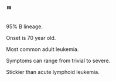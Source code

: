 # "

95% B lineage.

Onset is 70 year old.

Most common adult leukemia.

Symptoms can range from trivial to severe.

Stickier than acute lymphoid leukemia.
